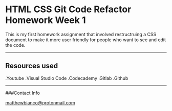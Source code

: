 # HTML CSS Git Code Refactor Homework Week 1

This is my first homework assignment that involved restructruing a CSS document to make it more 
user friendly for people who want to see and edit the code.

---

## Resources used

.Youtube
.Visual Studio Code
.Codecademy
.Gitlab
.Github

---

###Contact Info

matthewbianco@protonmail.com
